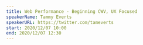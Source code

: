 ```yaml
---
title: Web Performance - Beginning CWV, UX Focused
speakerName: Tammy Everts
speakerURL: https://twitter.com/tameverts
start: 2020/12/07 10:00
end: 2020/12/07 12:30
---
```

